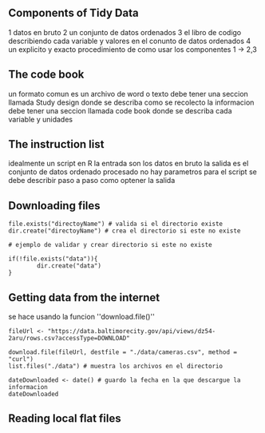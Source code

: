 
## Components of Tidy Data
1 datos en bruto
2 un conjunto de datos ordenados
3 el libro de codigo describiendo cada  variable y valores en el conunto de datos ordenados
4 un explicito y exacto procedimiento de como usar los componentes 1 -> 2,3


## The code book
un formato comun es un archivo de word o texto
debe tener una seccion llamada Study design donde se describa como se recolecto la informacion
debe tener una seccion llamada code book donde se describa cada variable y unidades

## The instruction list
idealmente un script en R
la entrada son los datos en bruto
la salida es el conjunto de datos ordenado procesado
no hay parametros para el script
se debe describir paso a paso como optener la salida

## Downloading files

~~~
file.exists("directoyName") # valida si el directorio existe
dir.create("directoyName") # crea el directorio si este no existe

# ejemplo de validar y crear directorio si este no existe

if(!file.exists("data")){
        dir.create("data")
}
~~~

## Getting data from the internet

se hace usando la funcion ''download.file()'' 

~~~
fileUrl <- "https://data.baltimorecity.gov/api/views/dz54-2aru/rows.csv?accessType=DOWNLOAD"

download.file(fileUrl, destfile = "./data/cameras.csv", method = "curl")
list.files("./data") # muestra los archivos en el directorio

dateDownloaded <- date() # guardo la fecha en la que descargue la informacion
dateDownloaded
~~~


## Reading local flat files












